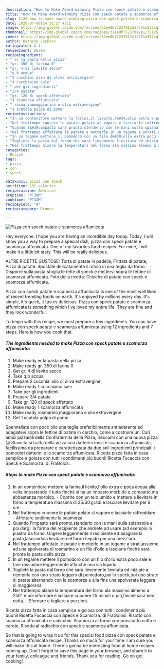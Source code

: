```yaml
---
description: "How to Make Award-winning Pizza con speck patate e scamorza affumicata"
title: "How to Make Award-winning Pizza con speck patate e scamorza affumicata"
slug: 1128-how-to-make-award-winning-pizza-con-speck-patate-e-scamorza-affumicata
date: 2020-07-08T14:38:27.421Z
image: https://img-global.cpcdn.com/recipes/31ee0b77237012e1/751x532cq70/pizza-con-speck-patate-e-scamorza-affumicata-recipe-main-photo.jpg
thumbnail: https://img-global.cpcdn.com/recipes/31ee0b77237012e1/751x532cq70/pizza-con-speck-patate-e-scamorza-affumicata-recipe-main-photo.jpg
cover: https://img-global.cpcdn.com/recipes/31ee0b77237012e1/751x532cq70/pizza-con-speck-patate-e-scamorza-affumicata-recipe-main-photo.jpg
author: Kathryn Jackson
ratingvalue: 4.1
reviewcount: 26396
recipeingredient:
- " er la pasta della pizza"
- "gr. 350 di farina 0"
- "gr. 4 di lievito secco"
- "q.b acqua"
- "2 cucchiai olio di oliva extravergine"
- "1 cucchiaino sale"
- " per gli ingredienti"
- "3/4 patate"
- "gr. 120 di speck affettato"
- "1 scamorza affumicata"
- " rosmarinomaggiorana e olio extravergine"
- "1 scatola polpa di pomo"
recipeinstructions:
- "In un contenitore mettere la farina,il lievito,l&#39;olio extra e poca acqua alla volta impastando il tutto finché si ha un impasto morbido e compatto,ma abbastanza morbido. Coprire con un telo umido e mettere a lievitare in forno a temperatura massima di 25/30 gradi e lasciare lievitare per 6 ore."
- "Nel frattempo cuocere le patate pelate al vapore e lasciarle raffreddare. Affettare sottilmente la scamorza"
- "Quando l&#39;impasto sarà pronto,stenderlo con le mani sulla spianatoia e poi dargli la forma del recipiente che andrete ad usare (ad esempio la piastra da forno. Ungere leggermente il recipiente ed adagiare la pasta,lasciandola lievitare nel forno tiepido per una mezz&#39;ora."
- "Nel frattempo affettate le patate e metterle in un tegame a strati,assieme ad una spolverata di rosmarino e un filo d&#39;olio e lasciarle finché sarà pronta la pasta della pizza."
- "In un tegame mettere il pomodoro con un filo d&#39;olio extra poco sale e fare rassodare leggermente affinché non sia liquido"
- "Togliete la pasta dal forno che sarà lievemente lievitata ed iniziate a riempirla con uno strato leggero di pomodoro,poi lo speck,poi uno strato di patate alternando con la scamorza e alla fine una spolverata leggera di maggiorana"
- "Nel frattempo alzare la temperatura del forno ala massimo almeno a 250° e poi infornare e lasciare cuocere 25 minuti o più,finché sarà ben cotta. Sfornare e tagliare a porzioni."
categories:
- Recipe
tags:
- pizza
- con
- speck

katakunci: pizza con speck 
nutrition: 132 calories
recipecuisine: American
preptime: "PT36M"
cooktime: "PT42M"
recipeyield: "4"
recipecategory: Dinner

---
```



![Pizza con speck patate e scamorza affumicata](https://img-global.cpcdn.com/recipes/31ee0b77237012e1/751x532cq70/pizza-con-speck-patate-e-scamorza-affumicata-recipe-main-photo.jpg)

Hey everyone, I hope you are having an incredible day today. Today, I will show you a way to prepare a special dish, pizza con speck patate e scamorza affumicata. One of my favorites food recipes. For mine, I will make it a little bit tasty. This will be really delicious.

ALTRE RICETTE GUSTOSE: Torta di patate in padella, Frittata di patate, Pizza di patate. Spostate delicatamente il rotolo in una teglia da forno. Disporre sulla pasta sfoglia le fette di speck e mettervi sopra le fettine di scamorza affumicata. Foto della ricetta: Chicche di patate con speck e scamorza affumicata.

Pizza con speck patate e scamorza affumicata is one of the most well liked of recent trending foods on earth. It's enjoyed by millions every day. It's simple, it's quick, it tastes delicious. Pizza con speck patate e scamorza affumicata is something which I've loved my entire life. They are fine and they look wonderful.


To begin with this recipe, we must prepare a few ingredients. You can have pizza con speck patate e scamorza affumicata using 12 ingredients and 7 steps. Here is how you cook that.

<!--inarticleads1-->

##### The ingredients needed to make Pizza con speck patate e scamorza affumicata:

1. Make ready  er la pasta della pizza
1. Make ready gr. 350 di farina 0
1. Get gr. 4 di lievito secco
1. Take q.b acqua
1. Prepare 2 cucchiai olio di oliva extravergine
1. Make ready 1 cucchiaino sale
1. Take  per gli ingredienti
1. Prepare 3/4 patate
1. Take gr. 120 di speck affettato
1. Make ready 1 scamorza affumicata
1. Make ready  rosmarino,maggiorana e olio extravergine
1. Get 1 scatola polpa di pomo


Spennellate con poco olio una teglia preferibilmente antiaderente ed adagiatevi sopra le fettine di patate in cerchio, come a costruire un. Cari amici pizzaioli della Confraternita della Pizza, rieccomi con una nuova pizza. 😃 Stavolta si tratta della pizza con datterini rossi e scamorza affumicata, facilissima da preparare e caratterizzata da due soli ingredienti principali: i pomodori datterini e la scamorza affumicata. Ricetta pizza fatta in casa semplice e golosa con tutti i condimenti più buoni! Ricetta Focaccia con Speck e Scamorza. di FraGolosi. 

<!--inarticleads2-->

##### Steps to make Pizza con speck patate e scamorza affumicata:

1. In un contenitore mettere la farina,il lievito,l&#39;olio extra e poca acqua alla volta impastando il tutto finché si ha un impasto morbido e compatto,ma abbastanza morbido. - Coprire con un telo umido e mettere a lievitare in forno a temperatura massima di 25/30 gradi e lasciare lievitare per 6 ore.
1. Nel frattempo cuocere le patate pelate al vapore e lasciarle raffreddare. - Affettare sottilmente la scamorza
1. Quando l&#39;impasto sarà pronto,stenderlo con le mani sulla spianatoia e poi dargli la forma del recipiente che andrete ad usare (ad esempio la piastra da forno. Ungere leggermente il recipiente ed adagiare la pasta,lasciandola lievitare nel forno tiepido per una mezz&#39;ora.
1. Nel frattempo affettate le patate e metterle in un tegame a strati,assieme ad una spolverata di rosmarino e un filo d&#39;olio e lasciarle finché sarà pronta la pasta della pizza.
1. In un tegame mettere il pomodoro con un filo d&#39;olio extra poco sale e fare rassodare leggermente affinché non sia liquido
1. Togliete la pasta dal forno che sarà lievemente lievitata ed iniziate a riempirla con uno strato leggero di pomodoro,poi lo speck,poi uno strato di patate alternando con la scamorza e alla fine una spolverata leggera di maggiorana
1. Nel frattempo alzare la temperatura del forno ala massimo almeno a 250° e poi infornare e lasciare cuocere 25 minuti o più,finché sarà ben cotta. - Sfornare e tagliare a porzioni.


Ricetta pizza fatta in casa semplice e golosa con tutti i condimenti più buoni! Ricetta Focaccia con Speck e Scamorza. di FraGolosi. Risotto con scamorza affumicata e radicchio. Scamorza al forno con prosciutto cotto e carote. Risotto al radicchio con speck e scamorza affumicata. 

So that is going to wrap it up for this special food pizza con speck patate e scamorza affumicata recipe. Thanks so much for your time. I am sure you will make this at home. There's gonna be interesting food at home recipes coming up. Don't forget to save this page in your browser, and share it to your family, colleague and friends. Thank you for reading. Go on get cooking!
